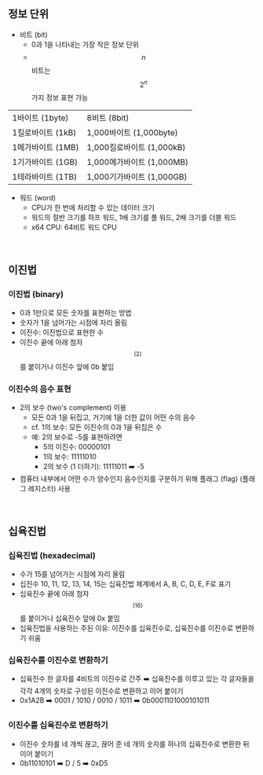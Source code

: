 ## 정보 단위
- 비트 (bit)
  - 0과 1을 나타내는 가장 작은 정보 단위
  - $$n$$비트는 $$2^n$$가지 정보 표현 가능
<table>
  <tr>
    <td>1바이트 (1byte)</td>
    <td>8비트 (8bit)</td>
  </tr>
  <tr>
    <td>1킬로바이트 (1kB)</td>
    <td>1,000바이트 (1,000byte)</td>
  </tr>
  <tr>
    <td>1메가바이트 (1MB)</td>
    <td>1,000킬로바이트 (1,000kB)</td>
  </tr>
  <tr>
    <td>1기가바이트 (1GB)</td>
    <td>1,000메가바이트 (1,000MB)</td>
  </tr>
  <tr>
    <td>1테라바이트 (1TB)</td>
    <td>1,000기가바이트 (1,000GB)</td>
  </tr>
</table>

- 워드 (word)
  - CPU가 한 번에 처리할 수 있는 데이터 크기 
  - 워드의 절반 크기를 하프 워드, 1배 크기를 풀 워드, 2배 크기를 더블 워드
  - x64 CPU: 64비트 워드 CPU 
<br/>

## 이진법
### 이진법 (binary)
- 0과 1만으로 모든 숫자를 표현하는 방법
- 숫자가 1을 넘어가는 시점에 자리 올림 
- 이진수: 이진법으로 표현한 수
- 이진수 끝에 아래 첨자 $$_(2)$$를 붙이거나 이진수 앞에 0b 붙임
### 이진수의 음수 표현
- 2의 보수 (two's complement) 이용
  - 모든 0과 1을 뒤집고, 거기에 1을 더한 값이 어떤 수의 음수 
  - cf. 1의 보수: 모든 이진수의 0과 1을 뒤집은 수
  - 예: 2의 보수로 -5를 표현하려면
    - 5의 이진수: 00000101
    - 1의 보수: 11111010
    - 2의 보수 (1 더하기): 11111011 ➡️ -5
- 컴퓨터 내부에서 어떤 수가 양수인지 음수인지를 구분하기 위해 플래그 (flag) (플래그 레지스터) 사용
<br>

## 십육진법 
### 십육진법 (hexadecimal)
- 수가 15를 넘어가는 시점에 자리 올림
- 십진수 10, 11, 12, 13, 14, 15는 십육진법 체계에서 A, B, C, D, E, F로 표기
- 십육진수 끝에 아래 첨자 $$_(16)$$를 붙이거나 십육진수 앞에 0x 붙임
- 십육진법을 사용하는 주된 이유: 이진수를 십육진수로, 십육진수를 이진수로 변환하기 쉬움
### 십육진수를 이진수로 변환하기 
- 십육진수 한 글자를 4비트의 이진수로 간주 ➡️ 십육진수를 이루고 있는 각 글자들을 각각 4개의 숫자로 구성된 이진수로 변환하고 이어 붙이기
- 0x1A2B ➡️ 0001 / 1010 / 0010 / 1011 ➡️ 0b0001101000101011
### 이진수를 십육진수로 변환하기
- 이진수 숫자를 네 개씩 끊고, 끊어 준 네 개의 숫자를 하나의 십육진수로 변환한 뒤 이어 붙이기
- 0b11010101 ➡️ D / 5 ➡️ 0xD5
